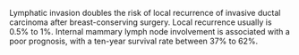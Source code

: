 Lymphatic invasion doubles the risk of local recurrence of invasive ductal carcinoma after breast-conserving surgery. Local recurrence usually is 0.5% to 1%. Internal mammary lymph node involvement is associated with a poor prognosis, with a ten-year survival rate between 37% to 62%.